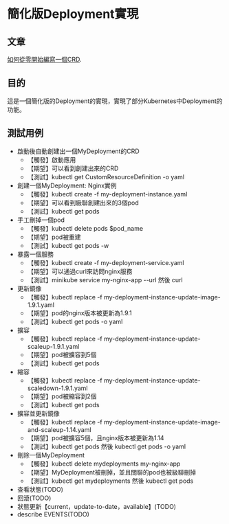 # 簡化版Deployment實現

## 文章
[如何從零開始編寫一個CRD](https://mp.weixin.qq.com/s/z_xM8QqpRUASDM1UyMzEeA "With a Title").

## 目的
這是一個簡化版的Deployment的實現，實現了部分Kubernetes中Deployment的功能。

## 測試用例
- 啟動後自動創建出一個MyDeployment的CRD
    - 【觸發】啟動應用
    - 【期望】可以看到創建出來的CRD
    - 【測試】kubectl get CustomResourceDefinition -o yaml
- 創建一個MyDeployment: Nginx實例
    - 【觸發】kubectl create -f my-deployment-instance.yaml
    - 【期望】可以看到級聯創建出來的3個pod
    - 【測試】kubectl get pods
- 手工刪掉一個pod
    - 【觸發】kubectl delete pods $pod_name
    - 【期望】pod被重建
    - 【測試】kubectl get pods -w
- 暴露一個服務
    - 【觸發】kubectl create -f my-deployment-service.yaml
    - 【期望】可以通過curl來訪問nginx服務
    - 【測試】minikube service my-nginx-app --url 然後 curl
- 更新鏡像
    - 【觸發】kubectl replace -f my-deployment-instance-update-image-1.9.1.yaml
    - 【期望】pod的nginx版本被更新為1.9.1
    - 【測試】kubectl get pods -o yaml
- 擴容
    - 【觸發】kubectl replace -f my-deployment-instance-update-scaleup-1.9.1.yaml
    - 【期望】pod被擴容到5個
    - 【測試】kubectl get pods
- 縮容
    - 【觸發】kubectl replace -f my-deployment-instance-update-scaledown-1.9.1.yaml
    - 【期望】pod被縮容到2個
    - 【測試】kubectl get pods
- 擴容並更新鏡像
    - 【觸發】kubectl replace -f my-deployment-instance-update-image-and-scaleup-1.14.yaml
    - 【期望】pod被擴容5個，且nginx版本被更新為1.14
    - 【測試】kubectl get pods 然後 kubectl get pods -o yaml
- 刪除一個MyDeployment
    - 【觸發】kubectl delete mydeployments my-nginx-app
    - 【期望】MyDeployment被刪掉，並且關聯的pod也被級聯刪掉
    - 【測試】kubectl get mydeployments 然後 kubectl get pods
- 查看狀態(TODO)
- 回滾(TODO)
- 狀態更新【current，update-to-date，available】(TODO)
- describe EVENTS(TODO)
